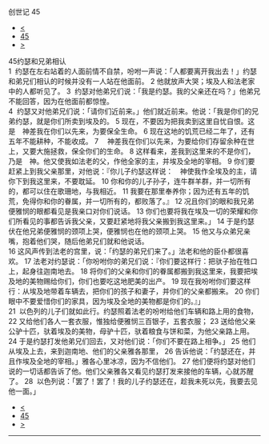 ﻿





 创世记 45




* [<](bible/GEN44.md)
* [45](bible/GEN.md)
* [>](bible/GEN46.md)



 
45约瑟和兄弟相认  
1  约瑟在左右站着的人面前情不自禁，吩咐一声说：「人都要离开我出去！」约瑟和弟兄们相认的时候并没有一人站在他面前。 
2 他就放声大哭；埃及人和法老家中的人都听见了。 
3  约瑟对他弟兄们说：「我是约瑟。我的父亲还在吗？」他弟兄不能回答，因为在他面前都惊惶。  
4  约瑟又对他弟兄们说：「请你们近前来。」他们就近前来。他说：「我是你们的兄弟约瑟，就是你们所卖到埃及的。 
5 现在，不要因为把我卖到这里自忧自恨。这是　神差我在你们以先来，为要保全生命。 
6 现在这地的饥荒已经二年了，还有五年不能耕种，不能收成。 
7 　神差我在你们以先来，为要给你们存留余种在世上，又要大施拯救，保全你们的生命。 
8 这样看来，差我到这里来的不是你们，乃是　神。他又使我如法老的父，作他全家的主，并埃及全地的宰相。 
9 你们要赶紧上到我父亲那里，对他说：『你儿子约瑟这样说：　神使我作全埃及的主，请你下到我这里来，不要耽延。 
10 你和你的儿子孙子，连牛群羊群，并一切所有的，都可以住在歌珊地，与我相近。 
11 我要在那里奉养你；因为还有五年的饥荒，免得你和你的眷属，并一切所有的，都败落了。』 
12 况且你们的眼和我兄弟便雅悯的眼都看见是我亲口对你们说话。 
13 你们也要将我在埃及一切的荣耀和你们所看见的事都告诉我父亲，又要赶紧地将我父亲搬到我这里来。」 
14 于是约瑟伏在他兄弟便雅悯的颈项上哭，便雅悯也在他的颈项上哭。 
15 他又与众弟兄亲嘴，抱着他们哭，随后他弟兄们就和他说话。  
16 这风声传到法老的宫里，说：「约瑟的弟兄们来了。」法老和他的臣仆都很喜欢。 
17 法老对约瑟说：「你吩咐你的弟兄们说：『你们要这样行：把驮子抬在牲口上，起身往迦南地去。 
18 将你们的父亲和你们的眷属都搬到我这里来，我要把埃及地的美物赐给你们，你们也要吃这地肥美的出产。 
19 现在我吩咐你们要这样行：从埃及地带着车辆去，把你们的孩子和妻子，并你们的父亲都搬来。 
20 你们眼中不要爱惜你们的家具，因为埃及全地的美物都是你们的。』」  
21  以色列的儿子们就如此行。约瑟照着法老的吩咐给他们车辆和路上用的食物， 
22 又给他们各人一套衣服，惟独给便雅悯三百银子，五套衣服； 
23 送给他父亲公驴十匹，驮着埃及的美物，母驴十匹，驮着粮食与饼和菜，为他父亲路上用。 
24 于是约瑟打发他弟兄们回去，又对他们说：「你们不要在路上相争。」 
25 他们从埃及上去，来到迦南地、他们的父亲雅各那里， 
26 告诉他说：「约瑟还在，并且作埃及全地的宰相。」雅各心里冰凉，因为不信他们。 
27 他们便将约瑟对他们说的一切话都告诉了他。他们父亲雅各又看见约瑟打发来接他的车辆，心就苏醒了。 
28  以色列说：「罢了！罢了！我的儿子约瑟还在，趁我未死以先，我要去见他一面。」 
* [<](bible/GEN44.md)
* [45](bible/GEN.md)
* [>](bible/GEN46.md)





---









